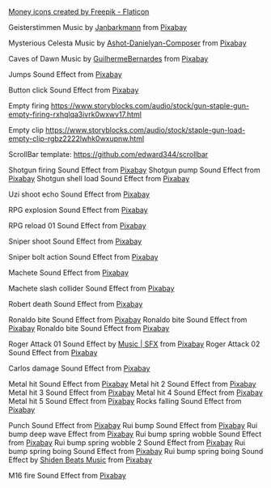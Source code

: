 <a href="https://www.flaticon.com/free-icons/money" title="money icons">Money icons created by Freepik - Flaticon</a>

Geisterstimmen Music by <a href="https://pixabay.com/pt/users/janbarkmann-118439/?utm_source=link-attribution&amp;utm_medium=referral&amp;utm_campaign=music&amp;utm_content=118442">Janbarkmann</a> from <a href="https://pixabay.com/music//?utm_source=link-attribution&amp;utm_medium=referral&amp;utm_campaign=music&amp;utm_content=118442">Pixabay</a>


Mysterious Celesta Music by <a href="https://pixabay.com/pt/users/ashot-danielyan-composer-27049680/?utm_source=link-attribution&amp;utm_medium=referral&amp;utm_campaign=music&amp;utm_content=114064">Ashot-Danielyan-Composer</a> from <a href="https://pixabay.com//?utm_source=link-attribution&amp;utm_medium=referral&amp;utm_campaign=music&amp;utm_content=114064">Pixabay</a>


Caves of Dawn Music by <a href="https://pixabay.com/pt/users/guilhermebernardes-24203804/?utm_source=link-attribution&amp;utm_medium=referral&amp;utm_campaign=music&amp;utm_content=10376">GuilhermeBernardes</a> from <a href="https://pixabay.com//?utm_source=link-attribution&amp;utm_medium=referral&amp;utm_campaign=music&amp;utm_content=10376">Pixabay</a>


Jumps Sound Effect from <a href="https://pixabay.com/?utm_source=link-attribution&amp;utm_medium=referral&amp;utm_campaign=music&amp;utm_content=65494">Pixabay</a>


Button click Sound Effect from <a href="https://pixabay.com/?utm_source=link-attribution&amp;utm_medium=referral&amp;utm_campaign=music&amp;utm_content=97915">Pixabay</a>

Empty firing https://www.storyblocks.com/audio/stock/gun-staple-gun-empty-firing-rxhqlqa3ivrk0wxwv17.html

Empty clip https://www.storyblocks.com/audio/stock/staple-gun-load-empty-clip-rgbz2222lwhk0wxupnw.html

ScrollBar template: https://github.com/edward344/scrollbar

Shotgun firing Sound Effect from <a href="https://pixabay.com/?utm_source=link-attribution&amp;utm_medium=referral&amp;utm_campaign=music&amp;utm_content=39753">Pixabay</a>
Shotgun pump Sound Effect from <a href="https://pixabay.com/?utm_source=link-attribution&amp;utm_medium=referral&amp;utm_campaign=music&amp;utm_content=81021">Pixabay</a>
Shotgun shell load Sound Effect from <a href="https://pixabay.com/?utm_source=link-attribution&amp;utm_medium=referral&amp;utm_campaign=music&amp;utm_content=6464">Pixabay</a>

Uzi shoot echo Sound Effect from <a href="https://pixabay.com/sound-effects/?utm_source=link-attribution&amp;utm_medium=referral&amp;utm_campaign=music&amp;utm_content=6349">Pixabay</a>

RPG explosion Sound Effect from <a href="https://pixabay.com/?utm_source=link-attribution&amp;utm_medium=referral&amp;utm_campaign=music&amp;utm_content=6288">Pixabay</a>

RPG reload 01 Sound Effect from <a href="https://pixabay.com/?utm_source=link-attribution&amp;utm_medium=referral&amp;utm_campaign=music&amp;utm_content=7132">Pixabay</a>

Sniper shoot Sound Effect from <a href="https://pixabay.com/?utm_source=link-attribution&amp;utm_medium=referral&amp;utm_campaign=music&amp;utm_content=39789">Pixabay</a>

Sniper bolt action Sound Effect from <a href="https://pixabay.com/?utm_source=link-attribution&amp;utm_medium=referral&amp;utm_campaign=music&amp;utm_content=71670">Pixabay</a>

Machete Sound Effect from <a href="https://pixabay.com/sound-effects/?utm_source=link-attribution&amp;utm_medium=referral&amp;utm_campaign=music&amp;utm_content=7174">Pixabay</a>

Machete slash collider Sound Effect from <a href="https://pixabay.com/sound-effects/?utm_source=link-attribution&amp;utm_medium=referral&amp;utm_campaign=music&amp;utm_content=36354">Pixabay</a>

Robert death Sound Effect from <a href="https://pixabay.com/?utm_source=link-attribution&amp;utm_medium=referral&amp;utm_campaign=music&amp;utm_content=6110">Pixabay</a>

Ronaldo bite Sound Effect from <a href="https://www.epidemicsound.com/track/yKXTvfXYFX/">Pixabay</a>
Ronaldo bite Sound Effect from <a href="https://www.epidemicsound.com/track/GXCF1mPgFl/">Pixabay</a>
Ronaldo bite Sound Effect from <a href="https://www.epidemicsound.com/track/mvKaG9VWcT/">Pixabay</a>

Roger Attack 01 Sound Effect by <a href="https://pixabay.com/pt/users/universfield-28281460/?utm_source=link-attribution&amp;utm_medium=referral&amp;utm_campaign=music&amp;utm_content=123106">Music | SFX</a> from <a href="https://pixabay.com//?utm_source=link-attribution&amp;utm_medium=referral&amp;utm_campaign=music&amp;utm_content=123106">Pixabay</a>
Roger Attack 02 Sound Effect from <a href="https://pixabay.com/?utm_source=link-attribution&amp;utm_medium=referral&amp;utm_campaign=music&amp;utm_content=5990">Pixabay</a>

Carlos damage Sound Effect from <a href="https://pixabay.com/sound-effects/?utm_source=link-attribution&amp;utm_medium=referral&amp;utm_campaign=music&amp;utm_content=47244">Pixabay</a>

Metal hit Sound Effect from <a href="https://pixabay.com/sound-effects/?utm_source=link-attribution&amp;utm_medium=referral&amp;utm_campaign=music&amp;utm_content=6963">Pixabay</a>
Metal hit 2 Sound Effect from <a href="https://pixabay.com/sound-effects/?utm_source=link-attribution&amp;utm_medium=referral&amp;utm_campaign=music&amp;utm_content=6917">Pixabay</a>
Metal hit 3 Sound Effect from <a href="https://pixabay.com/sound-effects/?utm_source=link-attribution&amp;utm_medium=referral&amp;utm_campaign=music&amp;utm_content=72681">Pixabay</a>
Metal hit 4 Sound Effect from <a href="https://pixabay.com/sound-effects/?utm_source=link-attribution&amp;utm_medium=referral&amp;utm_campaign=music&amp;utm_content=103310">Pixabay</a>
Metal hit 5 Sound Effect from <a href="https://pixabay.com/sound-effects/?utm_source=link-attribution&amp;utm_medium=referral&amp;utm_campaign=music&amp;utm_content=38417">Pixabay</a>
Rocks falling Sound Effect from <a href="https://pixabay.com/sound-effects/?utm_source=link-attribution&amp;utm_medium=referral&amp;utm_campaign=music&amp;utm_content=6304">Pixabay</a>

Punch Sound Effect from <a href="https://pixabay.com/sound-effects/?utm_source=link-attribution&amp;utm_medium=referral&amp;utm_campaign=music&amp;utm_content=14897">Pixabay</a>
Rui bump Sound Effect from <a href="https://pixabay.com/sound-effects/?utm_source=link-attribution&amp;utm_medium=referral&amp;utm_campaign=music&amp;utm_content=45732">Pixabay</a>
Rui bump deep wave Effect from <a href="https://pixabay.com/?utm_source=link-attribution&amp;utm_medium=referral&amp;utm_campaign=music&amp;utm_content=102934">Pixabay</a>
Rui bump spring wobble Sound Effect from <a href="https://pixabay.com/sound-effects/?utm_source=link-attribution&amp;utm_medium=referral&amp;utm_campaign=music&amp;utm_content=81382">Pixabay</a>
Rui bump spring wobble 2 Sound Effect from <a href="https://pixabay.com/?utm_source=link-attribution&amp;utm_medium=referral&amp;utm_campaign=music&amp;utm_content=105799">Pixabay</a>
Rui bump spring boing Sound Effect from <a href="https://pixabay.com/?utm_source=link-attribution&amp;utm_medium=referral&amp;utm_campaign=music&amp;utm_content=6222">Pixabay</a>
Rui bump spring boing Sound Effect by <a href="https://pixabay.com/pt/users/shidenbeatsmusic-25676252/?utm_source=link-attribution&amp;utm_medium=referral&amp;utm_campaign=music&amp;utm_content=110924">Shiden Beats Music</a> from <a href="https://pixabay.com//?utm_source=link-attribution&amp;utm_medium=referral&amp;utm_campaign=music&amp;utm_content=110924">Pixabay</a>

M16 fire Sound Effect from <a href="https://pixabay.com/?utm_source=link-attribution&amp;utm_medium=referral&amp;utm_campaign=music&amp;utm_content=14725">Pixabay</a>